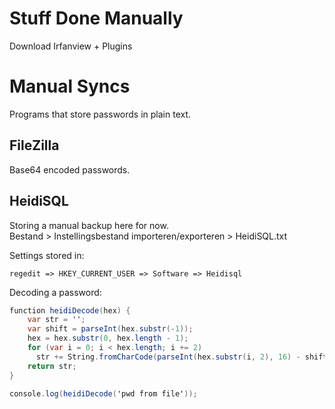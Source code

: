 Stuff Done Manually
===================

Download Irfanview + Plugins


Manual Syncs
============

Programs that store passwords in plain text.


FileZilla
---------

Base64 encoded passwords.


HeidiSQL
--------

Storing a manual backup here for now.  
Bestand > Instellingsbestand importeren/exporteren > HeidiSQL.txt


Settings stored in:  
```
regedit => HKEY_CURRENT_USER => Software => Heidisql
```

Decoding a password:  
```c#
function heidiDecode(hex) {
    var str = '';
    var shift = parseInt(hex.substr(-1));
    hex = hex.substr(0, hex.length - 1);
    for (var i = 0; i < hex.length; i += 2)
      str += String.fromCharCode(parseInt(hex.substr(i, 2), 16) - shift);
    return str;
}

console.log(heidiDecode('pwd from file'));
```
